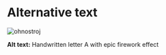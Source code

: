 # Alternative text

![ohnostroj](ohnostroj.PNG)

**Alt text:** Handwritten letter A with epic firework effect
